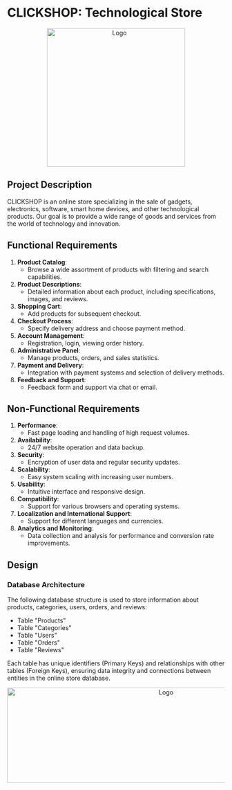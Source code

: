 # CLICKSHOP: Technological Store
<p align="center">
  <a href="https://github.com/Corner324/Bobby-LEO">
    <img src="https://i.imgur.com/OntubE1.png" alt="Logo" width="320" height="320"м>
  </a>

## Project Description
CLICKSHOP is an online store specializing in the sale of gadgets, electronics, software, smart home devices, and other technological products. Our goal is to provide a wide range of goods and services from the world of technology and innovation.

## Functional Requirements
1. **Product Catalog**:
   - Browse a wide assortment of products with filtering and search capabilities.
2. **Product Descriptions**:
   - Detailed information about each product, including specifications, images, and reviews.
3. **Shopping Cart**:
   - Add products for subsequent checkout.
4. **Checkout Process**:
   - Specify delivery address and choose payment method.
5. **Account Management**:
   - Registration, login, viewing order history.
6. **Administrative Panel**:
   - Manage products, orders, and sales statistics.
7. **Payment and Delivery**:
   - Integration with payment systems and selection of delivery methods.
8. **Feedback and Support**:
   - Feedback form and support via chat or email.

## Non-Functional Requirements
1. **Performance**:
   - Fast page loading and handling of high request volumes.
2. **Availability**:
   - 24/7 website operation and data backup.
3. **Security**:
   - Encryption of user data and regular security updates.
4. **Scalability**:
   - Easy system scaling with increasing user numbers.
5. **Usability**:
   - Intuitive interface and responsive design.
6. **Compatibility**:
   - Support for various browsers and operating systems.
7. **Localization and International Support**:
   - Support for different languages and currencies.
8. **Analytics and Monitoring**:
   - Data collection and analysis for performance and conversion rate improvements.

## Design
### Database Architecture
The following database structure is used to store information about products, categories, users, orders, and reviews:

- Table "Products"
- Table "Categories"
- Table "Users"
- Table "Orders"
- Table "Reviews"

Each table has unique identifiers (Primary Keys) and relationships with other tables (Foreign Keys), ensuring data integrity and connections between entities in the online store database. 

 <p align="center">
  <a href="https://github.com/Corner324/ClickShop">
    <img src="https://i.imgur.com/Rna3aiq.png" alt="Logo" width="720" height="220"м>
  </a>
